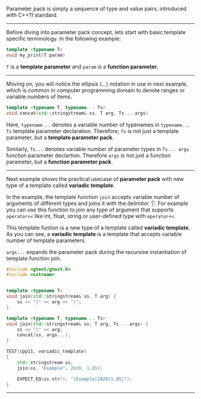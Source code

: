 Parameter pack is simply a sequence of type and value pairs, introduced with C++11 standard.

---

Before diving into parameter pack concept, lets start with basic template specific terminology. In the following example:
```c++
template <typename T>
void my_print(T param)
```

```T``` is a **template parameter** and ```param``` is a **function parameter**.

---

Moving on, you will notice the ellipsis (...) notation in use in next example, which is common in computer programming domain to denote ranges or variable numbers of items.

```c++
template <typename T, typename... Ts>
void concat(std::stringstream& ss, T arg, Ts... args)
```

Here, ```typename...``` denotes a variable number of typenames in ```typename... Ts``` template parameter declaration. Therefore, ```Ts``` is not just a template parameter, but a **template parameter pack**.

Similarly, ```Ts...``` denotes variable number of parameter types in ```Ts... args``` function parameter declartion.
Therefore ```args``` is not just a function parameter, but a **function parameter pack**.

---
Next example shows the practical usecase of **parameter pack** with new type of a template called **variadic template**.

In the example, the template function ```join``` accepts variable number of arguments of different types and joins it with the delimitor '|'. For example you can use this function to join any type of argument that supports ```operator<<``` like int, float, string or user-defined type with ```operator<<```.

This template funtion is a new type of a template called **variadic template**. As you can see, a **variadic template** is a  template that accepts variable number of template parameters.

```args...``` expands the parameter pack during the recursive instantiation of template function join.

```c++
#include <gtest/gtest.h>
#include <sstream>


template <typename T>
void join(std::stringstream& ss, T arg) {
    ss << "|" << arg << "|";
}

template <typename T, typename... Ts>
void join(std::stringstream& ss, T arg, Ts... args) {
    ss << "|" << arg;
    concat(ss, args...);
}

TEST(cpp11, variadic_template)
{
    std::stringstream ss;
    join(ss, "Example", 2020, 1.85);

    EXPECT_EQ(ss.str(), "|Example|2020|1.85|");
}
```

---


